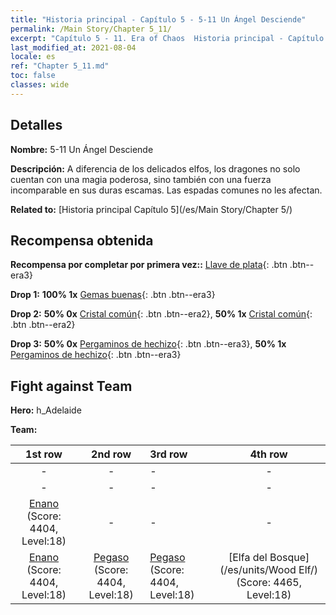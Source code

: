 ```yaml
---
title: "Historia principal - Capítulo 5 - 5-11 Un Ángel Desciende"
permalink: /Main Story/Chapter 5_11/
excerpt: "Capítulo 5 - 11. Era of Chaos  Historia principal - Capítulo 5_11. 5-11 Un Ángel Desciende"
last_modified_at: 2021-08-04
locale: es
ref: "Chapter 5_11.md"
toc: false
classes: wide
---
```


## Detalles

 **Nombre:** 5-11 Un Ángel Desciende

 **Descripción:** A diferencia de los delicados elfos, los dragones no solo cuentan con una magia poderosa, sino también con una fuerza incomparable en sus duras escamas. Las espadas comunes no les afectan.

 **Related to:** [Historia principal Capítulo 5](/es/Main Story/Chapter 5/)

## Recompensa obtenida

 **Recompensa por completar por primera vez::** [Llave de plata](/ItemsES/con_693/){: .btn .btn--era3}

 **Drop 1:** **100% 1x** [Gemas buenas](/ItemsES/mat_16/){: .btn .btn--era3}

 **Drop 2:** **50% 0x** [Cristal común](/ItemsES/mat_11/){: .btn .btn--era2}, **50% 1x** [Cristal común](/ItemsES/mat_11/){: .btn .btn--era2}

 **Drop 3:** **50% 0x** [Pergaminos de hechizo](/ItemsES/con_694/){: .btn .btn--era3}, **50% 1x** [Pergaminos de hechizo](/ItemsES/con_694/){: .btn .btn--era3}


## Fight against Team
 **Hero:** h_Adelaide

 **Team:**


  | 1st row | 2nd row | 3rd row | 4th row |
  |:----:|:----:|:----|:----:|
  | - | - | - | - |
  | - | - | - | - |
  | [Enano](/es/units/Dwarf/) (Score: 4404, Level:18)  | - | - | - |
  | [Enano](/es/units/Dwarf/) (Score: 4404, Level:18)  | [Pegaso](/es/units/Pegasus/) (Score: 4404, Level:18)  | [Pegaso](/es/units/Pegasus/) (Score: 4404, Level:18)  | [Elfa del Bosque](/es/units/Wood Elf/) (Score: 4465, Level:18)  |


